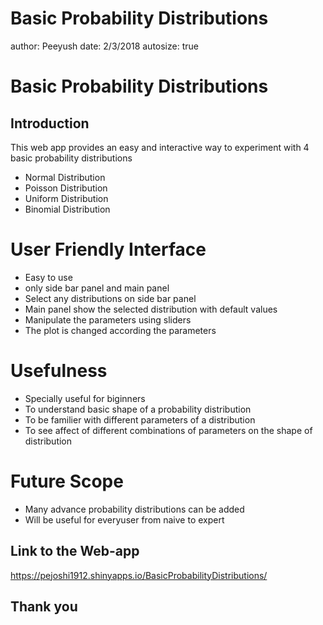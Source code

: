 Basic Probability Distributions
========================================================
author: Peeyush 
date: 2/3/2018
autosize: true

Basic Probability Distributions
========================================================

Introduction 
------------

This web app provides an easy and interactive way to experiment 
with 4 basic probability distributions

- Normal Distribution
- Poisson Distribution
- Uniform Distribution
- Binomial Distribution

User Friendly Interface
========================================================


- Easy to use 
- only side bar panel and main panel 
- Select any distributions on side bar panel
- Main panel show the selected distribution with default values
- Manipulate the parameters using sliders 
- The plot is changed according the parameters

Usefulness
========================================================



- Specially useful for biginners
- To understand basic shape of a probability distribution
- To be familier with different parameters of a distribution
- To see affect of different combinations of parameters on the shape of distribution


Future Scope
=========================================================


- Many advance probability distributions can be added 
- Will be useful for everyuser from naive to expert


Link to the Web-app
-------------------

 https://pejoshi1912.shinyapps.io/BasicProbabilityDistributions/

   Thank you
   -------
       
            
